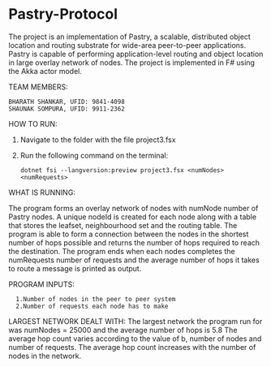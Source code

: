 # Pastry-Protocol
  
  The project is an implementation of Pastry, a scalable, distributed object location and routing substrate for wide-area peer-to-peer applications. Pastry is capable of performing application-level routing and object location in large overlay network of nodes. The project is implemented in F# using the Akka actor model. 
  
TEAM MEMBERS:


    BHARATH SHANKAR, UFID: 9841-4098
    SHAUNAK SOMPURA, UFID: 9911-2362


HOW TO RUN:

1) Navigate to the folder with the file project3.fsx
2) Run the following command on the terminal:

       dotnet fsi --langversion:preview project3.fsx <numNodes> <numRequests> 

WHAT IS RUNNING: 
  
  The program forms an overlay network of nodes with numNode number of Pastry nodes. A unique nodeId is created for each node along with a table that stores the leafset, neighbourhood set and the routing table. The program is able to form a connection between the nodes in the shortest number of hops possible and returns the number of hops required to reach the destination. The program ends when each nodes completes the numRequests number of requests and the average number of hops it takes to route a message is printed as output.
    

PROGRAM INPUTS:
      
      1.Number of nodes in the peer to peer system
      2.Number of requests each node has to make
  
  
LARGEST NETWORK DEALT WITH:
        The largest network the program run for was numNodes = 25000 and the average number of hops is 5.8
        The average hop count varies according to the value of b, number of nodes and number of requests. The average hop count increases with the number of nodes in the network.
  

